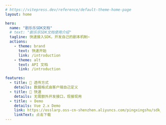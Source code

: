 ```yaml
---
# https://vitepress.dev/reference/default-theme-home-page
layout: home

hero:
  name: "剧乐乐SDK文档"
  # text: "剧乐乐SDK文档使用介绍"
  tagline: 快速接入SDK，开发自己的剧本机制~
  actions:
    - theme: brand
      text: 快速开始
      link: /introduction
    - theme: alt
      text: API 文档
      link: /introduction

features:
  - title: 🤩 透传方式
    details: 数据格式由客户端自己定义
  - title: 🚀 快速
    details: 无需额外开发接口，现接现用
  - title: ⭐️ Demo
    details: Vue 2.x Demo
    link: https://osslarp.oss-cn-shenzhen.aliyuncs.com/pingxingshu/sdk_demo/sdk-demo.zip
    linkText: 点击下载
---
```


